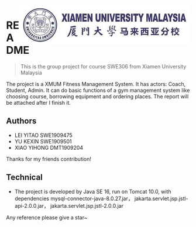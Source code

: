 <img src="src/main/webapp/resources/images/xiamen.jpg" align="right" />

# README
> This is the group project for course SWE306 from Xiamen University Malaysia

The project is a XMUM Fitness Management System. It has actors: Coach, Student, Admin. It can do basic functions of a gym management system like choosing course, borrowing equipment and ordering places.
The report will be attached after I finish it.

## Authors

- LEI YITAO SWE1909475
- YU KEXIN  SWE1909501
- XIAO YIHONG DMT1909204

Thanks for my friends contribution!

## Technical

- The project is developed by Java SE 16, run on Tomcat 10.0, with dependencies mysql-connector-java-8.0.27.jar， jakarta.servlet.jsp.jstl-api-2.0.0.jar， jakarta.servlet.jsp.jstl-2.0.0.jar

Any reference please give a star~
